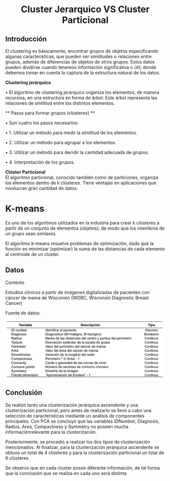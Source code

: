 <h1 align="center"> Cluster Jerarquico VS Cluster Particional </h1>

## Introducción
El clustering es básicamente, encontrar grupos de objetos especificando algunas características, que pueden ser similitudes o relaciones entre grupos, además de diferencias de objetos de otros grupos. Estos datos pueden dividirse cuando tenemos información significativa o útil, donde debemos tomar en cuenta la captura de la estructura natural de los datos.
 
**Clustering jerárquico**
 
• El algoritmo de clustering jerárquico organiza los elementos, de manera 
recursiva, en una estructura en forma de árbol. Este árbol representa las 
relaciones de similitud entre los distintos elementos.
 
** Pasos para formar grupos (clústeres) **
 
• Son cuatro los pasos necesarios:
 
 
• 1. Utilizar un método para medir la similitud de los elementos.
 
• 2. Utilizar un método para agrupar a los elementos.
 
• 3. Utilizar un método para decidir la cantidad adecuada de grupos.
 
• 4. Interpretación de los grupos.
 
**Clúster Particional**  
El algoritmo particional, conocido también como de particiones, organiza los 
elementos dentro de k clústeres. Tiene ventajas en aplicaciones que involucran 
gran cantidad de datos.
 
# K-means
 
Es uno de los algoritmos utilizados en la industria para crear k clústeres a partir de 
un conjunto de elementos (objetos), de modo que los miembros de un grupo sean 
similares.
 
El algoritmo k-means resuelve problemas de optimización, dado que la función es 
minimizar (optimizar) la suma de las distancias de cada elemento al centroide de 
un clúster.
 
 ## Datos
 
Contexto
 
Estudios clínicos a partir de imágenes digitalizadas de pacientes con cáncer de 
mama de Wisconsin (WDBC, Wisconsin Diagnostic Breast Cancer)
 
 Fuente de datos:
<p align='center'>
  <a href="https://github.com/LuisJavierFI/ClusterJerarquico-vs-ClusterParticional"><img src = "Datos.JPG"  width = 500> </a>
</p>

## Conclusión 
Se realizó tanto una clusterización jerárquica ascendente y una clusterización particional, pero antes de realizarlo se llevó a cabo una selección de características mediante un análisis de componentes principales. Con PCA se concluyó que las variables IDNumber, Diagnosis, Radius, Area, Compactness y Symmetry no poseen mucha informaciónrelevante para la clusterización.

Posteriormente, se procedió a realizar los dos tipos de clusterización mencionados. Al finalizar, para la clusterización jerárquica ascendente se obtuvo un total de 4 clústeres y para la clusterización particional un total de 6 clústeres.

Se observo que en cada cluster posee diferente información, de tal forma que la conclusión que se realiza en cada uno será distinta
